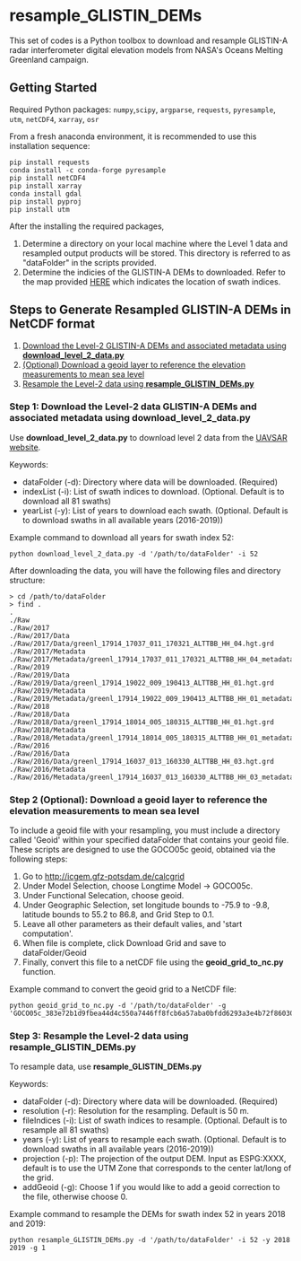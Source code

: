 # resample_GLISTIN_DEMs
This set of codes is a Python toolbox to download and resample GLISTIN-A radar interferometer digital elevation models from NASA's Oceans Melting Greenland campaign. 

## Getting Started
Required Python packages: ```numpy```,```scipy```, ```argparse```, ```requests```, ```pyresample```, ```utm```, ```netCDF4```, ```xarray```, ```osr```

From a fresh anaconda environment, it is recommended to use this installation sequence:
```
pip install requests
conda install -c conda-forge pyresample
pip install netCDF4
pip install xarray
conda install gdal
pip install pyproj
pip install utm
```

After the installing the required packages,
1. Determine a directory on your local machine where the Level 1 data and resampled output products will be stored. This directory is referred to as "dataFolder" in the scripts provided.
2. Determine the indicies of the GLISTIN-A DEMs to downloaded. Refer to the map provided [HERE](https://github.com/mhwood/glistin/blob/master/GLISTIN-A_DEM_Index_Domains.pdf) which indicates the location of swath indices.

## Steps to Generate Resampled GLISTIN-A DEMs in NetCDF format

1. [Download the Level-2 GLISTIN-A DEMs and associated metadata using **download_level_2_data.py**](https://github.com/mhwood/glistin/blob/master/README.md#step-1-download-the-level-2-data-glistin-a-dems-and-associated-metadata-using-download_level_2_datapy)
2. [(Optional) Download a geoid layer to reference the elevation measurements to mean sea level](https://github.com/mhwood/glistin#step-2-optional-download-a-geoid-layer-to-reference-the-elevation-measurements-to-mean-sea-level)
3. [Resample the Level-2 data using **resample_GLISTIN_DEMs.py**](https://github.com/mhwood/glistin#step-3-resample-the-level-2-data-using-resample_glistin_demspy)

### Step 1: Download the Level-2 data GLISTIN-A DEMs and associated metadata using download_level_2_data.py

Use **download_level_2_data.py** to download level 2 data from the [UAVSAR website](https://uavsar.jpl.nasa.gov/).

Keywords:
- dataFolder (-d): Directory where data will be downloaded. (Required)
- indexList (-i): List of swath indices to download. (Optional. Default is to download all 81 swaths)
- yearList (-y): List of years to download each swath. (Optional. Default is to download swaths in all available years (2016-2019))

Example command to download all years for swath index 52:
```
python download_level_2_data.py -d '/path/to/dataFolder' -i 52 
```

After downloading the data, you will have the following files and directory structure:
```
> cd /path/to/dataFolder
> find .
.
./Raw
./Raw/2017
./Raw/2017/Data
./Raw/2017/Data/greenl_17914_17037_011_170321_ALTTBB_HH_04.hgt.grd
./Raw/2017/Metadata
./Raw/2017/Metadata/greenl_17914_17037_011_170321_ALTTBB_HH_04_metadata.txt
./Raw/2019
./Raw/2019/Data
./Raw/2019/Data/greenl_17914_19022_009_190413_ALTTBB_HH_01.hgt.grd
./Raw/2019/Metadata
./Raw/2019/Metadata/greenl_17914_19022_009_190413_ALTTBB_HH_01_metadata.txt
./Raw/2018
./Raw/2018/Data
./Raw/2018/Data/greenl_17914_18014_005_180315_ALTTBB_HH_01.hgt.grd
./Raw/2018/Metadata
./Raw/2018/Metadata/greenl_17914_18014_005_180315_ALTTBB_HH_01_metadata.txt
./Raw/2016
./Raw/2016/Data
./Raw/2016/Data/greenl_17914_16037_013_160330_ALTTBB_HH_03.hgt.grd
./Raw/2016/Metadata
./Raw/2016/Metadata/greenl_17914_16037_013_160330_ALTTBB_HH_03_metadata.txt
```

### Step 2 (Optional): Download a geoid layer to reference the elevation measurements to mean sea level 

To include a geoid file with your resampling, you must include a directory called 'Geoid' within your specified dataFolder that contains your geoid file. These scripts are designed to use the GOCO05c geoid, obtained via the following steps:
1. Go to http://icgem.gfz-potsdam.de/calcgrid
2. Under Model Selection, choose Longtime Model -> GOCO05c.
3. Under Functional Selecation, choose geoid.
4. Under Geographic Selection, set longitude bounds to -75.9 to -9.8, latitude bounds to 55.2 to 86.8, and Grid Step to 0.1.
5. Leave all other parameters as their default valies, and 'start computation'.
6. When file is complete, click Download Grid and save to dataFolder/Geoid
7. Finally, convert this file to a netCDF file using the **geoid_grid_to_nc.py** function.

Example command to convert the geoid grid to a NetCDF file:
```
python geoid_grid_to_nc.py -d '/path/to/dataFolder' -g 'GOCO05c_383e72b1d9fbea44d4c550a7446ff8fcb6a57aba0bfdd6293a3e4b72f86030aa.gdf'
```

### Step 3: Resample the Level-2 data using **resample_GLISTIN_DEMs.py**

To resample data, use **resample_GLISTIN_DEMs.py**

Keywords:
- dataFolder (-d): Directory where data will be downloaded. (Required)
- resolution (-r): Resolution for the resampling. Default is 50 m.
- fileIndices (-i): List of swath indices to resample. (Optional. Default is to resample all 81 swaths)
- years (-y): List of years to resample each swath. (Optional. Default is to download swaths in all available years (2016-2019))
- projection (-p): The projection of the output DEM. Input as ESPG:XXXX, default is to use the UTM Zone that corresponds to the center lat/long of the grid.
- addGeoid (-g): Choose 1 if you would like to add a geoid correction to the file, otherwise choose 0.

Example command to resample the DEMs for swath index 52 in years 2018 and 2019:
```
python resample_GLISTIN_DEMs.py -d '/path/to/dataFolder' -i 52 -y 2018 2019 -g 1
```



